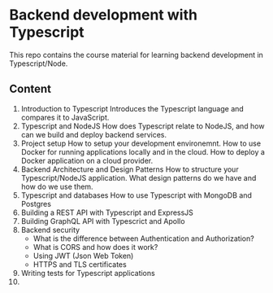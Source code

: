 # Backend development with Typescript

This repo contains the course material for learning backend development in Typescript/Node. 

## Content

1. Introduction to Typescript
   Introduces the Typescript language and compares it to JavaScript. 
2. Typescript and NodeJS
   How does Typescript relate to NodeJS, and how can we build and deploy backend services.
3. Project setup
   How to setup your development environemnt. How to use Docker for running applications locally and in the cloud. How to deploy a Docker application on a cloud provider.
4. Backend Architecture and Design Patterns
   How to structure your Typescript/NodeJS application. What design patterns do we have and how do we use them.
5. Typescript and databases
   How to use Typescript with MongoDB and Postgres
6. Building a REST API with Typescript and ExpressJS
7. Building GraphQL API with Typescrict and Apollo
8. Backend security
   - What is the difference between Authentication and Authorization? 
   - What is CORS and how does it work?
   - Using JWT (Json Web Token)
   - HTTPS and TLS certificates
9. Writing tests for Typescript applications
10. 
